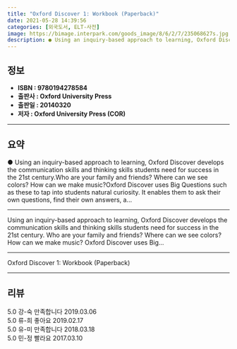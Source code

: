 ```yaml
---
title: "Oxford Discover 1: Workbook (Paperback)"
date: 2021-05-28 14:39:56
categories: [외국도서, ELT-사전]
image: https://bimage.interpark.com/goods_image/8/6/2/7/235068627s.jpg
description: ● Using an inquiry-based approach to learning, Oxford Discover develops the communication skills and thinking skills students need for success in the 21st cent
---
```


## **정보**

- **ISBN : 9780194278584**
- **출판사 : Oxford University Press**
- **출판일 : 20140320**
- **저자 : Oxford University Press (COR)**

------



## **요약**

●  Using an inquiry-based approach to learning, Oxford Discover develops the communication skills and thinking skills students need for success in the 21st century.Who are your family and friends? Where can we see colors? How can we make music?Oxford Discover uses Big Questions such as these to tap into students natural curiosity. It enables them to ask their own questions, find their own answers, a...

------

Using an inquiry-based approach to learning, Oxford Discover develops the communication skills and thinking skills students need for success in the 21st century. Who are your family and friends? Where can we see colors? How can we make music? Oxford Discover uses Big... 

------


Oxford Discover 1: Workbook (Paperback) 

------


## **리뷰** 

5.0 강-숙 만족합니다  2019.03.06 <br/>5.0 류-희 좋아요  2019.02.17 <br/>5.0 유-미 만족합니다 2018.03.18 <br/>5.0 민-정 빨라요 2017.03.10 <br/>